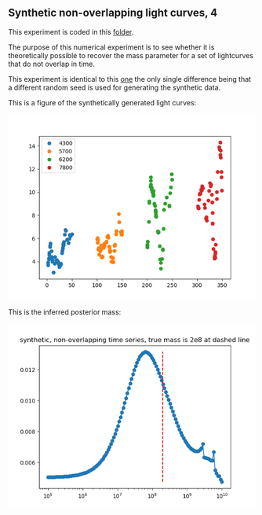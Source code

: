## Synthetic non-overlapping light curves, 4

This experiment is coded in this [folder](Synthetics/Experiment7/).

The purpose of this numerical experiment is to see whether it is theoretically possible to recover the mass parameter for a set of lightcurves that do not overlap in time.

This experiment is identical to this [one](Syntheticnonoverlapping3.md) the only single difference being that a different random seed is used for generating the synthetic data.

This is a figure of the synthetically generated light curves:

![Non_overlapping_lightcurves](Synthetics/Experiment7/lightcurves.png)

This is the inferred posterior mass:

![posterior_mass](Synthetics/Experiment7/posteriormass.png)
